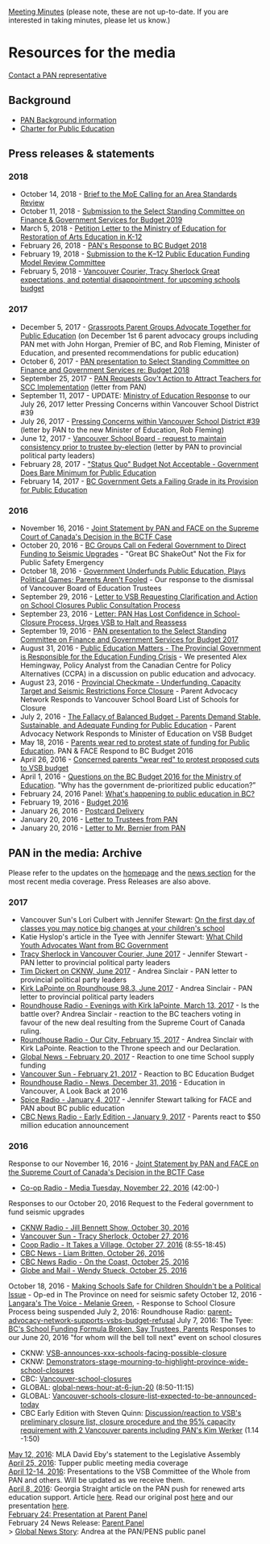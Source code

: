 [Meeting Minutes](https://drive.google.com/folderview?id=0B1MKFnQ4MQAPTHlsVTJTVHBBdlE&usp=sharing) (please note, these are not up-to-date. If you are interested in taking minutes, please let us know.)

# Resources for the media

[Contact a PAN representative](mailto:parentadvocacynetwork@gmail.com)

## Background

* [PAN Background information](/downloads/pan_backgrounder_jan2016.pdf)
* [Charter for Public Education](/downloads/publiceducationprint.pdf)


## Press releases & statements

### 2018
* October 14, 2018 - [Brief to the MoE Calling for an Area Standards Review](/2018/10/15/area-standards)
* ​October 11, 2018 - [Submission to the Select Standing Committee on Finance & Government Services for Budget 2019](/2018/10/14/select-standing-committee)
* March 5, 2018 - [Petition Letter to the Ministry of Education for Restoration of Arts Education in K-12](/downloads/180305_letter_to_moe_for_arts_education.pdf)
* ​February 26, 2018 - [PAN's Response to BC Budget 2018](/downloads/180226_pan_response_to_budget_media_release_v1.pdf)
* ​February 19, 2018 - [Submission to the K–12 Public Education Funding Model Review Committee](/downloads/180219_pan_fundingreviewsubmission_final.pdf)
* ​February 5, 2018 - [Vancouver Courier, Tracy Sherlock Great expectations, and potential disappointment, for upcoming schools budget](https://www.vancouverisawesome.com/courier-archive/opinion/great-expectations-and-potential-disappointment-for-upcoming-schools-budget-3066881)

### 2017
* December 5, 2017 - [Grassroots Parent Groups Advocate Together for Public Education](/downloads/pan_groups_together_meet_govt_dec_5.pdf) (on December 1st 6 parent advocacy groups including PAN met with John Horgan, Premier of BC, and Rob Fleming, Minister of Education, and presented recommendations for public education)
* October 6, 2017 - [PAN presentation to Select Standing Committee on Finance and Government Services re: Budget 2018](/downloads/20171006_scc_for_budget_2018_19_f.pdf)
* September 25, 2017 - [PAN Requests Gov't Action to Attract Teachers for SCC Implementation](/downloads/170925_pan_statement_to_govt_re_scc_implementation.pdf) (letter from PAN) ​
* September 11, 2017 - UPDATE: [​Ministry of Education Response](/downloads/195175_pan_outgoing.pdf) to our July 26, 2017 letter Pressing Concerns within Vancouver School District #39 
* ​July 26, 2017 - [Pressing Concerns within Vancouver School District #39](/downloads/20170726_pan_letter_to_moe_re_vsb.pdf) (letter by PAN to the new Minister of Education, Rob Fleming)
* ​June 12, 2017 - [Vancouver School Board - request to maintain consistency prior to trustee by-election](/downloads/20170612_pan_letter_to_govt_re_vsb_official_trustee.pdf) (letter by PAN to provincial political party leaders)
* February 28, 2017 - ["Status Quo" Budget Not Acceptable - Government Does Bare Minimum for Public Education](/downloads/170228_pan_response_to_budget_media_release_february_28_2017.pdf)
* February 14, 2017 - [BC Government Gets a Failing Grade in its Provision for Public Education](/2017/02/14/demands)

### 2016
* November 16, 2016 - [Joint Statement by PAN and  FACE on the Supreme Court of Canada's Decision in the BCTF Case](/2016/11/16/bctf-case)
* October 20, 2016 - [BC Groups Call on Federal Government to Direct Funding to Seismic Upgrades](/downloads/pan_media_release_seismic_request_to_fed_govt_october_20_2016.pdf) - "Great BC ShakeOut" Not the Fix for Public Safety Emergency
* October 18, 2016 - [Government Underfunds Public Education, Plays Political Games; Parents Aren't Fooled](/downloads/pan_response_to_vbe_dismissals_media_release_october_18_2016.pdf) - Our response to the dismissal of Vancouver Board of Education Trustees
* September 29, 2016 - [Letter to VSB Requesting Clarification and Action on School Closures Public Consultation Process](/2016/09/29/letter-to-the-vsb)
* September 23, 2016 - [Letter: PAN Has Lost Confidence in School-Closure Process, Urges VSB to Halt and Reassess](/2016/09/23/letter-to-vsb)
* September 19, 2016 - [PAN presentation to the Select Standing Committee on Finance and Government Services for Budget 2017](/downloads/pan_presentation_to_the_ssc_sept_19_2016_endnotes.pdf)
* August 31, 2016 - [Public Education Matters - The Provincial Government is Responsible for the Education Funding Crisis](/downloads/pan_slides_-_alex_hemingway_-_august_31_2016.pdf) - We presented Alex Hemingway, Policy Analyst from the Canadian Centre for Policy Alternatives (CCPA) in a discussion on public education and advocacy.
* August 23, 2016 - [Provincial Checkmate - Underfunding, Capacity Target and Seismic Restrictions Force Closure](/downloads/pan_statement_media_release_august_23_2016.pdf) - Parent Advocacy Network Responds to Vancouver School Board List of Schools for Closure
* July 2, 2016 - [The Fallacy of Balanced Budget - Parents Demand Stable, Sustainable, and Adequate Funding for Public Education](/downloads/pan_statement_vsb_moe_media_release_july_2_2016.pdf) - Parent Advocacy Network Responds to Minister of Education on VSB Budget
* May 18, 2016 - [Parents wear red to protest state of funding for Public Education](/downloads/pan_face_news_release_may_19_2016.pdf). PAN & FACE Respond to BC Budget 2016
* April 26, 2016 - [Concerned parents "wear red" to protest proposed cuts to VSB budget](/downloads/pan_news_release_april_26_2016.pdf)
* April 1, 2016 - [Questions on the BC Budget 2016 for the Ministry of Education](/downloads/pan_news_release_april_1_2016.pdf). "Why has the government de-prioritized public education?” ​
* February 24, 2016 Panel: [What's happening to public education in BC?](/downloads/pan_news_release_february_24_2016.pdf)
* February 19, 2016 - [Budget 2016](/downloads/pan_news_release_february_19_2016.pdf)
* January 26, 2016 - [Postcard Delivery](/downloads/pan_news_release_january_26_2016.pdf)
* January 20, 2016 - [Letter to Trustees from PAN](/downloads/pan_letter_to_vsb_trustees.pdf)
* January 20, 2016 - [Letter to Mr. Bernier from PAN]()

## PAN in the media: Archive

Please refer to the updates on the [homepage](https://panvancouver.github.io) and the [news section](/news) for the most recent media coverage. Press Releases are also above.


### 2017
* Vancouver Sun's Lori Culbert with Jennifer Stewart: [On the first day of classes you may notice big changes at your children's school](http://vancouversun.com/news/local-news/on-the-first-day-of-classes-you-may-notice-big-changes-at-your-childrens-school)
* Katie Hyslop's article in the Tyee with Jennifer Stewart: [What Child Youth Advocates Want from BC Government](https://thetyee.ca/News/2017/07/20/What-Child-Youth-Advocates-Want-from-BC-Government/)
* [​Tracy Sherlock in Vancouver Courier, June 2017](http://www.vancourier.com/opinion/politics-create-powder-keg-at-vancouver-school-board-1.20512174) - Jennifer Stewart - PAN letter to provincial political party leaders
* [Tim Dickert on CKNW, June 2017](https://omny.fm/shows/cknw/status-of-the-provincial-school-board) - Andrea Sinclair - PAN letter to provincial political party leaders
* [Kirk LaPointe on Roundhouse 98.3, June 2017](http://bit.ly/2rvQhDk)  - Andrea Sinclair - PAN letter to provincial political party leaders
* [Roundhouse Radio - Evenings with Kirk laPointe, March 13, 2017](http://bit.ly/2npeoCW) - Is the battle over? Andrea Sinclair - reaction to the BC teachers voting in favour of the new deal resulting from the Supreme Court of Canada ruling.​
* [Roundhouse Radio - Our City, February 15, 2017](http://cirh2.streamon.fm/listen-pl-8071) - Andrea Sinclair with Kirk LaPointe. Reaction to the Throne speech and our Declaration.
* [Global News - February 20, 2017](http://globalnews.ca/video/3262024/mixed-reaction-to-government-decision-to-spend-more-on-school-supplies) - Reaction to one time School supply funding
* [Vancouver Sun - February 21, 2017](http://vancouversun.com/news/local-news/b-c-education-budget-boosted-to-cover-court-win-rising-enrolment) - Reaction to BC Education Budget
* [Roundhouse Radio - News, December 31, 2016](http://www.roundhouseradio.com/news/2016/12/31/education-in-vancouver-a-look-back-at-2016) - Education in Vancouver, A Look Back at 2016
* [Spice Radio - January 4, 2017](http://facebc.ca/audio/2017-01-04-face-interview.mp3) - Jennifer Stewart talking for FACE and PAN about BC public education
* [​CBC News Radio - Early Edition - January 9, 2017](http://www.cbc.ca/news/canada/british-columbia/programs/theearlyedition/parents-react-to-50-million-education-announcement-1.3927442) - Parents react to $50 million education announcement

### 2016

Response to our November 16, 2016 - [Joint Statement by PAN and  FACE on the Supreme Court of Canada's Decision in the BCTF Case](/2016/11/16/bctf-case)
* [​Co-op Radio - Media Tuesday, November 22, 2016](https://t.co/F4lrQjToZv) (42:00-)

Responses to our October 20, 2016 Request to the Federal government to fund seismic upgrades
* [CKNW Radio - Jill Bennett Show, October 30, 2016](https://omny.fm/shows/cknw/parents-demanding-government-seismically-upgrade-s?in_playlist=the-jill-bennett-show)
* [Vancouver Sun - Tracy Sherlock, October 27, 2016](http://vancouversun.com/news/local-news/vsb-special-advisers-report-to-be-made-public-within-days-minister)
* [Coop Radio - It Takes a Village, October 27, 2016](http://www.coopradio.org/content/it-takes-village-3) (8:55-18:45)
* [CBC News - Liam Britten, October 26, 2016](http://www.cbc.ca/news/canada/british-columbia/seismic-upgrade-school-1.3823394?cmp=rss)
* [CBC News Radio - On the Coast, October 25, 2016](http://www.cbc.ca/news/canada/british-columbia/programs/onthecoast/parents-groups-ask-feds-to-pay-for-seismic-upgrades-to-b-c-schools-1.3823418)
* [Globe and Mail - Wendy Stueck, October 25, 2016](http://www.theglobeandmail.com/news/british-columbia/parents-want-ottawa-to-spend-on-seismic-upgrades-for-bc-schools/article32527795/)

October 18, 2016 - [Making Schools Safe for Children Shouldn't be a Political Issue](http://theprovince.com/opinion/jennifer-stewart-making-schools-safe-for-children-shouldnt-be-a-political-issue) - Op-ed in The Province on need for seismic safety
October 12, 2016 - [Langara's The Voice - Melanie Green](http://www.langaravoice.ca/2016/10/12/south-vancouver-schools-avoid-potential-closure/),  - ​Response to School Closure Process being suspended
​July 2, 2016: Roundhouse Radio: [parent-advocacy-network-supports-vsbs-budget-refusal](http://www.roundhouseradio.com/news/2016/07/02/parent-advocacy-network-supports-vsbs-budget-refusal)
July 7, 2016: The Tyee: [BC's School Funding Formula Broken, Say Trustees, Parents](http://thetyee.ca/News/2016/07/07/BC-School-Funding-Formula-Broken/)
Responses to our June 20, 2016 "for whom will the bell toll next" event on school closures
* CKNW: [VSB-announces-xxx-schools-facing-possible-closure](http://www.cknw.com/2016/06/20/vsb-announces-xxx-schools-facing-possible-closure/)
* CKNW: [Demonstrators-stage-mourning-to-highlight-province-wide-school-closures](http://www.cknw.com/2016/06/20/demonstrators-stage-mourning-to-highlight-province-wide-school-closures/)
* CBC: [Vancouver-school-closures](http://www.cbc.ca/news/canada/british-columbia/vancouver-school-closures-1.3642795)
* ​GLOBAL: [global-news-hour-at-6-jun-20](http://globalnews.ca/video/2775762/global-news-hour-at-6-jun-20) (8:50-11:15)
* GLOBAL: [Vancouver-schools-closure-list-expected-to-be-announced-today](http://globalnews.ca/news/2773597/vancouver-schools-closure-list-expected-to-be-announced-today/)
* CBC Early Edition with Steven Quinn: [Discussion/reaction to  VSB's preliminary closure list, closure procedure and the 95% capacity requirement with 2 Vancouver parents including PAN's Kim Werker](http://www.cbc.ca/news/canada/british-columbia/programs/theearlyedition/june-21-2016-1.3645465?platform=hootsuite) (1.14 -1:50)

[​​​​May 12, 2016](https://youtu.be/1UrQyqbxYZQ): MLA David Eby's statement to the Legislative Assembly  
[​April 25, 2016](/2016/04/27/bc-ed-in-red): Tupper public meeting media coverage  
[​April 12-14, 2016](/2016/04/14/preliminary-budget-presentations): Presentations to the VSB Committee of the Whole from PAN and others. Will be updated as we receive them.  
[​April 8, 2016](/2016/04/07/advocating-for-the-arts): Georgia Straight article on the PAN push for renewed arts education support. Article [here](http://www.straight.com/arts/674731/parent-advocacy-network-public-education-will-plead-vsb-trustees-renewed-arts-education). Read our original post [here](/2016/04/07/advocating-for-the-arts) and our presentation [here](/downloads/160413_the_gallows_speech.pdf).  
[​February 24: Presentation at Parent Panel](/downloads/pan_panel_presentation_february_24_2016.pdf)  
February 24 News Release: [Parent Panel](/downloads/pan_news_release_february_24_2016.pdf)  
\> [Global News Story](http://globalnews.ca/video/2539396/parents-meeting-on-future-of-education-held-in-vancouver): Andrea at the PAN/PENS public panel  
